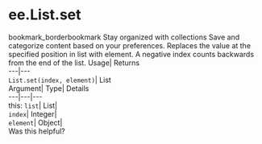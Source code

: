  
#  ee.List.set
bookmark_borderbookmark Stay organized with collections  Save and categorize content based on your preferences.
Replaces the value at the specified position in list with element. A negative index counts backwards from the end of the list. 
Usage| Returns  
---|---  
`List.set(index, element)`| List  
Argument| Type| Details  
---|---|---  
this: `list`| List|   
`index`| Integer|   
`element`| Object|   
Was this helpful?
